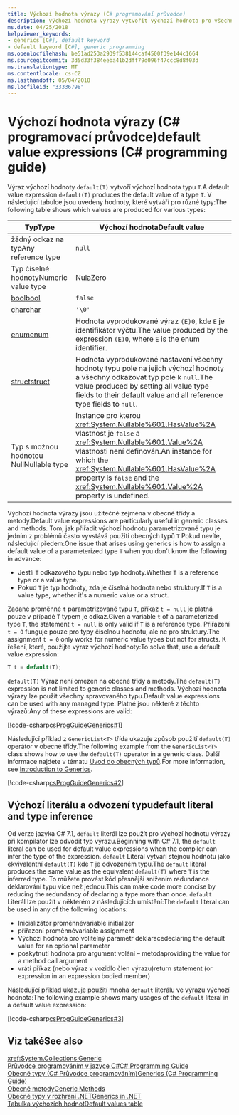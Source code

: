 ```yaml
---
title: Výchozí hodnota výrazy (C# programování průvodce)
description: Výchozí hodnota výrazy vytvořit výchozí hodnota pro všechny odkaz na typ nebo typ hodnoty
ms.date: 04/25/2018
helpviewer_keywords:
- generics [C#], default keyword
- default keyword [C#], generic programming
ms.openlocfilehash: be51ad253a2939f538144caf4500f39e144c1664
ms.sourcegitcommit: 3d5d33f384eeba41b2dff79d096f47ccc8d8f03d
ms.translationtype: MT
ms.contentlocale: cs-CZ
ms.lasthandoff: 05/04/2018
ms.locfileid: "33336798"
---
```

# <a name="default-value-expressions-c-programming-guide"></a><span data-ttu-id="5a15b-103">Výchozí hodnota výrazy (C# programovací průvodce)</span><span class="sxs-lookup"><span data-stu-id="5a15b-103">default value expressions (C# programming guide)</span></span>

<span data-ttu-id="5a15b-104">Výraz výchozí hodnoty `default(T)` vytvoří výchozí hodnota typu `T`.</span><span class="sxs-lookup"><span data-stu-id="5a15b-104">A default value expression `default(T)` produces the default value of a type `T`.</span></span> <span data-ttu-id="5a15b-105">V následující tabulce jsou uvedeny hodnoty, které vytváří pro různé typy:</span><span class="sxs-lookup"><span data-stu-id="5a15b-105">The following table shows which values are produced for various types:</span></span>

|<span data-ttu-id="5a15b-106">Typ</span><span class="sxs-lookup"><span data-stu-id="5a15b-106">Type</span></span>|<span data-ttu-id="5a15b-107">Výchozí hodnota</span><span class="sxs-lookup"><span data-stu-id="5a15b-107">Default value</span></span>|
|---------|---------|
|<span data-ttu-id="5a15b-108">žádný odkaz na typ</span><span class="sxs-lookup"><span data-stu-id="5a15b-108">Any reference type</span></span>|`null`|
|<span data-ttu-id="5a15b-109">Typ číselné hodnoty</span><span class="sxs-lookup"><span data-stu-id="5a15b-109">Numeric value type</span></span>|<span data-ttu-id="5a15b-110">Nula</span><span class="sxs-lookup"><span data-stu-id="5a15b-110">Zero</span></span>|
|[<span data-ttu-id="5a15b-111">bool</span><span class="sxs-lookup"><span data-stu-id="5a15b-111">bool</span></span>](../../language-reference/keywords/bool.md)|`false`|
|[<span data-ttu-id="5a15b-112">char</span><span class="sxs-lookup"><span data-stu-id="5a15b-112">char</span></span>](../../language-reference/keywords/char.md)|`'\0'`|
|[<span data-ttu-id="5a15b-113">enum</span><span class="sxs-lookup"><span data-stu-id="5a15b-113">enum</span></span>](../../language-reference/keywords/enum.md)|<span data-ttu-id="5a15b-114">Hodnota vyprodukované výraz `(E)0`, kde `E` je identifikátor výčtu.</span><span class="sxs-lookup"><span data-stu-id="5a15b-114">The value produced by the expression `(E)0`, where `E` is the enum identifier.</span></span>|
|[<span data-ttu-id="5a15b-115">struct</span><span class="sxs-lookup"><span data-stu-id="5a15b-115">struct</span></span>](../../language-reference/keywords/struct.md)|<span data-ttu-id="5a15b-116">Hodnota vyprodukované nastavení všechny hodnoty typu pole na jejich výchozí hodnoty a všechny odkazovat typ pole k `null`.</span><span class="sxs-lookup"><span data-stu-id="5a15b-116">The value produced by setting all value type fields to their default value and all reference type fields to `null`.</span></span>|
|<span data-ttu-id="5a15b-117">Typ s možnou hodnotou Null</span><span class="sxs-lookup"><span data-stu-id="5a15b-117">Nullable type</span></span>|<span data-ttu-id="5a15b-118">Instance pro kterou <xref:System.Nullable%601.HasValue%2A> vlastnost je `false` a <xref:System.Nullable%601.Value%2A> vlastnosti není definován.</span><span class="sxs-lookup"><span data-stu-id="5a15b-118">An instance for which the <xref:System.Nullable%601.HasValue%2A> property is `false` and the <xref:System.Nullable%601.Value%2A> property is undefined.</span></span>|

<span data-ttu-id="5a15b-119">Výchozí hodnota výrazy jsou užitečné zejména v obecné třídy a metody.</span><span class="sxs-lookup"><span data-stu-id="5a15b-119">Default value expressions are particularly useful in generic classes and methods.</span></span> <span data-ttu-id="5a15b-120">Tom, jak přiřadit výchozí hodnotu parametrizované typu je jedním z problémů často vyvstává použití obecných typů `T` Pokud nevíte, následující předem:</span><span class="sxs-lookup"><span data-stu-id="5a15b-120">One issue that arises using generics is how to assign a default value of a parameterized type `T` when you don't know the following in advance:</span></span>

- <span data-ttu-id="5a15b-121">Jestli `T` odkazového typu nebo typ hodnoty.</span><span class="sxs-lookup"><span data-stu-id="5a15b-121">Whether `T` is a reference type or a value type.</span></span>
- <span data-ttu-id="5a15b-122">Pokud `T` je typ hodnoty, zda je číselná hodnota nebo struktury.</span><span class="sxs-lookup"><span data-stu-id="5a15b-122">If `T` is a value type, whether it's a numeric value or a struct.</span></span>

 <span data-ttu-id="5a15b-123">Zadané proměnné `t` parametrizované typu `T`, příkaz `t = null` je platná pouze v případě `T` typem je odkaz.</span><span class="sxs-lookup"><span data-stu-id="5a15b-123">Given a variable `t` of a parameterized type `T`, the statement `t = null` is only valid if `T` is a reference type.</span></span> <span data-ttu-id="5a15b-124">Přiřazení `t = 0` funguje pouze pro typy číselnou hodnotu, ale ne pro struktury.</span><span class="sxs-lookup"><span data-stu-id="5a15b-124">The assignment `t = 0` only works for numeric value types but not for structs.</span></span> <span data-ttu-id="5a15b-125">K řešení, které, použijte výraz výchozí hodnoty:</span><span class="sxs-lookup"><span data-stu-id="5a15b-125">To solve that, use a default value expression:</span></span>

```csharp
T t = default(T);
```

<span data-ttu-id="5a15b-126">`default(T)` Výraz není omezen na obecné třídy a metody.</span><span class="sxs-lookup"><span data-stu-id="5a15b-126">The `default(T)` expression is not limited to generic classes and methods.</span></span> <span data-ttu-id="5a15b-127">Výchozí hodnota výrazy lze použít všechny spravovaného typu.</span><span class="sxs-lookup"><span data-stu-id="5a15b-127">Default value expressions can be used with any managed type.</span></span> <span data-ttu-id="5a15b-128">Platné jsou některé z těchto výrazů:</span><span class="sxs-lookup"><span data-stu-id="5a15b-128">Any of these expressions are valid:</span></span>

 [!code-csharp[csProgGuideGenerics#1](../../../../samples/snippets/csharp/programming-guide/statements-expressions-operators/default-value-expressions.cs)]

 <span data-ttu-id="5a15b-129">Následující příklad z `GenericList<T>` třída ukazuje způsob použití `default(T)` operátor v obecné třídy.</span><span class="sxs-lookup"><span data-stu-id="5a15b-129">The following example from the `GenericList<T>` class shows how to use the `default(T)` operator in a generic class.</span></span> <span data-ttu-id="5a15b-130">Další informace najdete v tématu [Úvod do obecných typů](../generics/introduction-to-generics.md).</span><span class="sxs-lookup"><span data-stu-id="5a15b-130">For more information, see [Introduction to Generics](../generics/introduction-to-generics.md).</span></span>

 [!code-csharp[csProgGuideGenerics#2](../../../../samples/snippets/csharp/VS_Snippets_VBCSharp/csProgGuideGenerics/CS/Generics.cs#Snippet41)]

## <a name="default-literal-and-type-inference"></a><span data-ttu-id="5a15b-131">Výchozí literálu a odvození typu</span><span class="sxs-lookup"><span data-stu-id="5a15b-131">default literal and type inference</span></span>

<span data-ttu-id="5a15b-132">Od verze jazyka C# 7.1, `default` literál lze použít pro výchozí hodnotu výrazy při kompilátor lze odvodit typ výrazu.</span><span class="sxs-lookup"><span data-stu-id="5a15b-132">Beginning with C# 7.1, the `default` literal can be used for default value expressions when the compiler can infer the type of the expression.</span></span> <span data-ttu-id="5a15b-133">`default` Literál vytváří stejnou hodnotu jako ekvivalentní `default(T)` kde `T` je odvozeném typu.</span><span class="sxs-lookup"><span data-stu-id="5a15b-133">The `default` literal produces the same value as the equivalent `default(T)` where `T` is the inferred type.</span></span> <span data-ttu-id="5a15b-134">To můžete provést kód přesnější snížením redundance deklarování typu více než jednou.</span><span class="sxs-lookup"><span data-stu-id="5a15b-134">This can make code more concise by reducing the redundancy of declaring a type more than once.</span></span> <span data-ttu-id="5a15b-135">`default` Literál lze použít v některém z následujících umístění:</span><span class="sxs-lookup"><span data-stu-id="5a15b-135">The `default` literal can be used in any of the following locations:</span></span>

- <span data-ttu-id="5a15b-136">Inicializátor proměnné</span><span class="sxs-lookup"><span data-stu-id="5a15b-136">variable initializer</span></span>
- <span data-ttu-id="5a15b-137">přiřazení proměnné</span><span class="sxs-lookup"><span data-stu-id="5a15b-137">variable assignment</span></span>
- <span data-ttu-id="5a15b-138">Výchozí hodnota pro volitelný parametr deklarace</span><span class="sxs-lookup"><span data-stu-id="5a15b-138">declaring the default value for an optional parameter</span></span>
- <span data-ttu-id="5a15b-139">poskytnutí hodnota pro argument volání – metoda</span><span class="sxs-lookup"><span data-stu-id="5a15b-139">providing the value for a method call argument</span></span>
- <span data-ttu-id="5a15b-140">vrátí příkaz (nebo výraz v vozidlo člen výrazu)</span><span class="sxs-lookup"><span data-stu-id="5a15b-140">return statement (or expression in an expression bodied member)</span></span>

<span data-ttu-id="5a15b-141">Následující příklad ukazuje použití mnoha `default` literálu ve výrazu výchozí hodnota:</span><span class="sxs-lookup"><span data-stu-id="5a15b-141">The following example shows many usages of the `default` literal in a default value expression:</span></span>

[!code-csharp[csProgGuideGenerics#3](../../../../samples/snippets/csharp/programming-guide/statements-expressions-operators/default-literal.cs)]

## <a name="see-also"></a><span data-ttu-id="5a15b-142">Viz také</span><span class="sxs-lookup"><span data-stu-id="5a15b-142">See also</span></span>

 <xref:System.Collections.Generic>  
 [<span data-ttu-id="5a15b-143">Průvodce programováním v jazyce C#</span><span class="sxs-lookup"><span data-stu-id="5a15b-143">C# Programming Guide</span></span>](../index.md)  
 [<span data-ttu-id="5a15b-144">Obecné typy (C# Průvodce programováním)</span><span class="sxs-lookup"><span data-stu-id="5a15b-144">Generics (C# Programming Guide)</span></span>](../generics/index.md)  
 [<span data-ttu-id="5a15b-145">Obecné metody</span><span class="sxs-lookup"><span data-stu-id="5a15b-145">Generic Methods</span></span>](../generics/generic-methods.md)  
 [<span data-ttu-id="5a15b-146">Obecné typy v rozhraní .NET</span><span class="sxs-lookup"><span data-stu-id="5a15b-146">Generics in .NET</span></span>](~/docs/standard/generics/index.md)  
 [<span data-ttu-id="5a15b-147">Tabulka výchozích hodnot</span><span class="sxs-lookup"><span data-stu-id="5a15b-147">Default values table</span></span>](../../language-reference/keywords/default-values-table.md)
